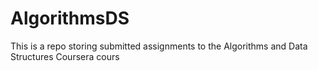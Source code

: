 # AlgorithmsDS
This is a repo storing submitted assignments to the Algorithms and Data Structures Coursera cours
